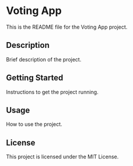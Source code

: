 # Voting App

This is the README file for the Voting App project.

## Description

Brief description of the project.

## Getting Started

Instructions to get the project running.

## Usage

How to use the project.

## License

This project is licensed under the MIT License.